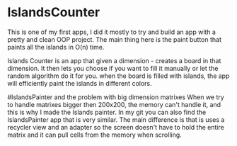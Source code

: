 # IslandsCounter
This is one of my first apps, I did it mostly to try and build an app with a pretty and clean OOP project. The main thing here is the paint button that paints all the islands in O(n) time.

Islands Counter is an app that given a dimension - creates a board in that dimension. It then lets you choose if you want to fill it manually or let the random algorithm do it for you. 
when the board is filled with islands, the app will efficiently paint the islands in different colors.

#IslandsPainter and the problem with big dimension matrixes
When we try to handle matrixes bigger then 200x200, the memory can't handle it, and this is why I made the Islands painter.
In my git you can also find the IslandsPainter app that is very similar. The main difference is that is uses a recycler view and an adapter so the screen doesn't have to hold the entire matrix and it can pull cells from the memory when scrolling.
